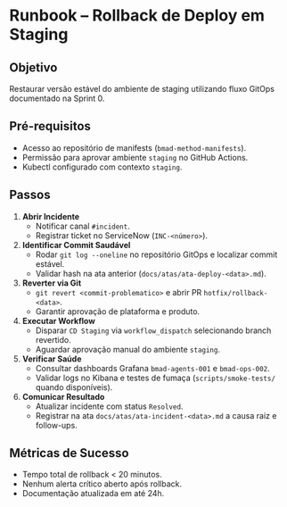 # Runbook – Rollback de Deploy em Staging

## Objetivo
Restaurar versão estável do ambiente de staging utilizando fluxo GitOps documentado na Sprint 0.

## Pré-requisitos
- Acesso ao repositório de manifests (`bmad-method-manifests`).
- Permissão para aprovar ambiente `staging` no GitHub Actions.
- Kubectl configurado com contexto `staging`.

## Passos
1. **Abrir Incidente**
   - Notificar canal `#incident`.
   - Registrar ticket no ServiceNow (`INC-<número>`).
2. **Identificar Commit Saudável**
   - Rodar `git log --oneline` no repositório GitOps e localizar commit estável.
   - Validar hash na ata anterior (`docs/atas/ata-deploy-<data>.md`).
3. **Reverter via Git**
   - `git revert <commit-problematico>` e abrir PR `hotfix/rollback-<data>`.
   - Garantir aprovação de plataforma e produto.
4. **Executar Workflow**
   - Disparar `CD Staging` via `workflow_dispatch` selecionando branch revertido.
   - Aguardar aprovação manual do ambiente `staging`.
5. **Verificar Saúde**
   - Consultar dashboards Grafana `bmad-agents-001` e `bmad-ops-002`.
   - Validar logs no Kibana e testes de fumaça (`scripts/smoke-tests/` quando disponíveis).
6. **Comunicar Resultado**
   - Atualizar incidente com status `Resolved`.
   - Registrar na ata `docs/atas/ata-incident-<data>.md` a causa raiz e follow-ups.

## Métricas de Sucesso
- Tempo total de rollback < 20 minutos.
- Nenhum alerta crítico aberto após rollback.
- Documentação atualizada em até 24h.
